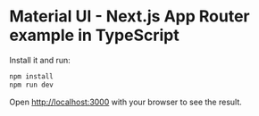 # Material UI - Next.js App Router example in TypeScript
Install it and run:

```bash
npm install
npm run dev
```

Open [http://localhost:3000](http://localhost:3000) with your browser to see the result.

